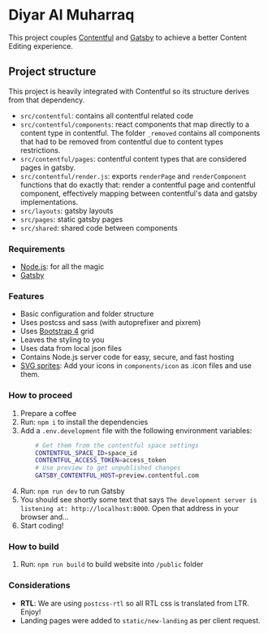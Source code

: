 # Diyar Al Muharraq

This project couples [Contentful](https://www.contentful.com/) and [Gatsby](https://www.gatsbyjs.org/) to achieve a better Content Editing experience.

## Project structure

This project is heavily integrated with Contentful so its structure derives from that dependency.

- `src/contentful`: contains all contentful related code
- `src/contentful/components`: react components that map directly to a content type in contentful. The folder `_removed` contains all components that had to be removed from contentful due to content types restrictions.
- `src/contentful/pages`: contentful content types that are considered pages in gatsby.
- `src/contentful/render.js`: exports `renderPage` and `renderComponent` functions that do exactly that: render a contentful page and contentful component, effectively mapping between contentful's data and gatsby implementations.
- `src/layouts`: gatsby layouts
- `src/pages`: static gatsby pages
- `src/shared`: shared code between components

### Requirements

*  [Node.js](http://nodejs.org): for all the magic
*  [Gatsby](https://www.gatsbyjs.org/docs/)

### Features

* Basic configuration and folder structure
* Uses postcss and sass (with autoprefixer and pixrem)
* Uses [Bootstrap 4](http://getbootstrap.com/) grid
* Leaves the styling to you
* Uses data from local json files
* Contains Node.js server code for easy, secure, and fast hosting
* [SVG sprites](https://css-tricks.com/svg-sprites-use-better-icon-fonts/): Add your icons in `components/icon` as .icon files and use them.

### How to proceed

1.  Prepare a coffee
2.  Run: `npm i` to install the dependencies
3.  Add a `.env.development` file with the following environment variables:
    ```bash
        # Get them from the contentful space settings
        CONTENTFUL_SPACE_ID=space_id
        CONTENTFUL_ACCESS_TOKEN=access_token
        # Use preview to get unpublished changes
        GATSBY_CONTENTFUL_HOST=preview.contentful.com
    ```
4.  Run: `npm run dev` to run Gatsby
5.  You should see shortly some text that says `The development server is listening at: http://localhost:8000`. Open that address in your browser and…
6.  Start coding!

### How to build

1.  Run: `npm run build` to build website into `/public` folder

### Considerations

* **RTL**: We are using `postcss-rtl` so all RTL css is translated from LTR. Enjoy!
* Landing pages were added to `static/new-landing` as per client request.
